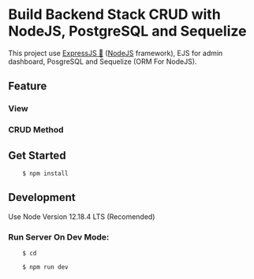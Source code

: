 # Build Backend Stack CRUD with NodeJS, PostgreSQL and Sequelize

This project use [ExpressJS 🚀](https://expressjs.com) ([NodeJS](https://nodejs.org) framework), EJS for admin dashboard, PosgreSQL and Sequelize (ORM For NodeJS).

## Feature

### View


### CRUD Method


## Get Started

        $ npm install

## Development

Use Node Version 12.18.4 LTS (Recomended)

### Run Server On Dev Mode:

        $ cd

        $ npm run dev
